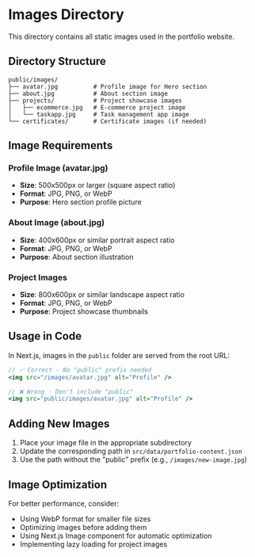 # Images Directory

This directory contains all static images used in the portfolio website.

## Directory Structure

```
public/images/
├── avatar.jpg          # Profile image for Hero section
├── about.jpg           # About section image
├── projects/           # Project showcase images
│   ├── ecommerce.jpg   # E-commerce project image
│   └── taskapp.jpg     # Task management app image
└── certificates/       # Certificate images (if needed)
```

## Image Requirements

### Profile Image (avatar.jpg)
- **Size**: 500x500px or larger (square aspect ratio)
- **Format**: JPG, PNG, or WebP
- **Purpose**: Hero section profile picture

### About Image (about.jpg)
- **Size**: 400x600px or similar portrait aspect ratio
- **Format**: JPG, PNG, or WebP
- **Purpose**: About section illustration

### Project Images
- **Size**: 800x600px or similar landscape aspect ratio
- **Format**: JPG, PNG, or WebP
- **Purpose**: Project showcase thumbnails

## Usage in Code

In Next.js, images in the `public` folder are served from the root URL:

```jsx
// ✅ Correct - No "public" prefix needed
<img src="/images/avatar.jpg" alt="Profile" />

// ❌ Wrong - Don't include "public"
<img src="public/images/avatar.jpg" alt="Profile" />
```

## Adding New Images

1. Place your image file in the appropriate subdirectory
2. Update the corresponding path in `src/data/portfolio-content.json`
3. Use the path without the "public" prefix (e.g., `/images/new-image.jpg`)

## Image Optimization

For better performance, consider:
- Using WebP format for smaller file sizes
- Optimizing images before adding them
- Using Next.js Image component for automatic optimization
- Implementing lazy loading for project images


